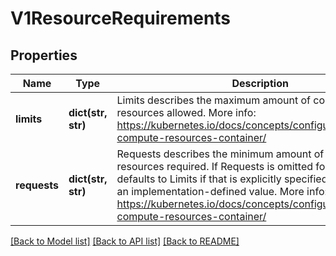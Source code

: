 # V1ResourceRequirements

## Properties
Name | Type | Description | Notes
------------ | ------------- | ------------- | -------------
**limits** | **dict(str, str)** | Limits describes the maximum amount of compute resources allowed. More info: https://kubernetes.io/docs/concepts/configuration/manage-compute-resources-container/ | [optional] 
**requests** | **dict(str, str)** | Requests describes the minimum amount of compute resources required. If Requests is omitted for a container, it defaults to Limits if that is explicitly specified, otherwise to an implementation-defined value. More info: https://kubernetes.io/docs/concepts/configuration/manage-compute-resources-container/ | [optional] 

[[Back to Model list]](../README.md#documentation-for-models) [[Back to API list]](../README.md#documentation-for-api-endpoints) [[Back to README]](../README.md)


